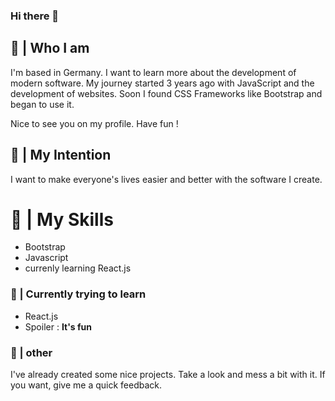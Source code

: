 ### Hi there 👋

## 👥 | Who I am
I'm based in Germany. I want to learn more about the development of modern software. My journey started 3 years ago with JavaScript and the development of websites.
Soon I found CSS Frameworks like Bootstrap and began to use it. 

Nice to see you on my profile. Have fun !

## 🎲 | My Intention
I want to make everyone's lives easier and better with the software I create.

# 🦾 | My Skills
 - Bootstrap
 - Javascript
 - currenly learning React.js

### 📅 | Currently trying to learn
- React.js
- Spoiler : **It's fun**

### 📜 | other
I've already created some nice projects. Take a look and mess a bit with it. If you want, give me a quick feedback.
